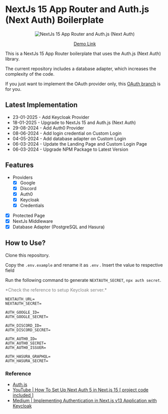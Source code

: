 # NextJs 15 App Router and Auth.js (Next Auth) Boilerplate

<p align="center">
    <img 
        src="https://github.com/weehongayden/nextjs-app-router-nextauth/assets/105431607/9eba22f7-a057-45fa-b819-7036fd96b5f4" 
        alt="NextJs 15 App Router and Auth.js (Next Auth)" 
    />
</p>
<p align="center"><a href="https://nextjs-app-router-nextauth.vercel.app/">Demo Link</a></p>

This is a NextJs 15 App Router boilerplate that uses the Auth.js (Next Auth) library.

The current repository includes a database adapter, which increases the complexity of the code.

If you just want to implement the OAuth provider only, this [OAuth branch](https://github.com/weehongayden/nextjs-app-router-nextauth/tree/oauth-provider) is for you.

## Latest Implementation

- 23-01-2025 - Add Keycloak Provider
- 18-01-2025 - Upgrade to NextJs 15 and Auth.js (Next Auth)
- 29-08-2024 - Add Auth0 Provider
- 08-06-2024 - Add login credential on Custom Login
- 04-05-2024 - Add database adapter on Custom Login
- 06-03-2024 - Update the Landing Page and Custom Login Page
- 06-03-2024 - Upgrade NPM Package to Latest Version

## Features

- Providers
    - [x] Google
    - [x] Discord
    - [x] Auth0
    - [x] Keycloak
    - [x] Credentials
- [x] Protected Page
- [x] NextJs Middleware
- [x] Database Adapter (PostgreSQL and Hasura)

## How to Use?

Clone this repository.

Copy the `.env.example` and rename it as `.env` .
Insert the value to respective field

Run the following command to generate `NEXTAUTH_SECRET`, `npx auth secret`.

<p style="color: #808080;">*Check the reference to setup Keycloak server.*</p>

```
NEXTAUTH_URL=
NEXTAUTH_SECRET=

AUTH_GOOGLE_ID=
AUTH_GOOGLE_SECRET=

AUTH_DISCORD_ID=
AUTH_DISCORD_SECRET=

AUTH_AUTH0_ID=
AUTH_AUTH0_SECRET=
AUTH_AUTH0_ISSUER=

AUTH_HASURA_GRAPHQL=
AUTH_HASURA_SECRET=
```

### Reference
- [Auth.js](https://authjs.dev/getting-started/installation?framework=Next.js)
- [YouTube | How To Set Up Next Auth 5 in Next.js 15 [ project code included ] ](https://www.youtube.com/watch?v=xHQQ5I7E_H8&t=322s)
- [Medium | Implementing Authentication in Next.js v13 Application with Keycloak](https://medium.com/inspiredbrilliance/implementing-authentication-in-next-js-v13-application-with-keycloak-part-1-f4817c53c7ef)

